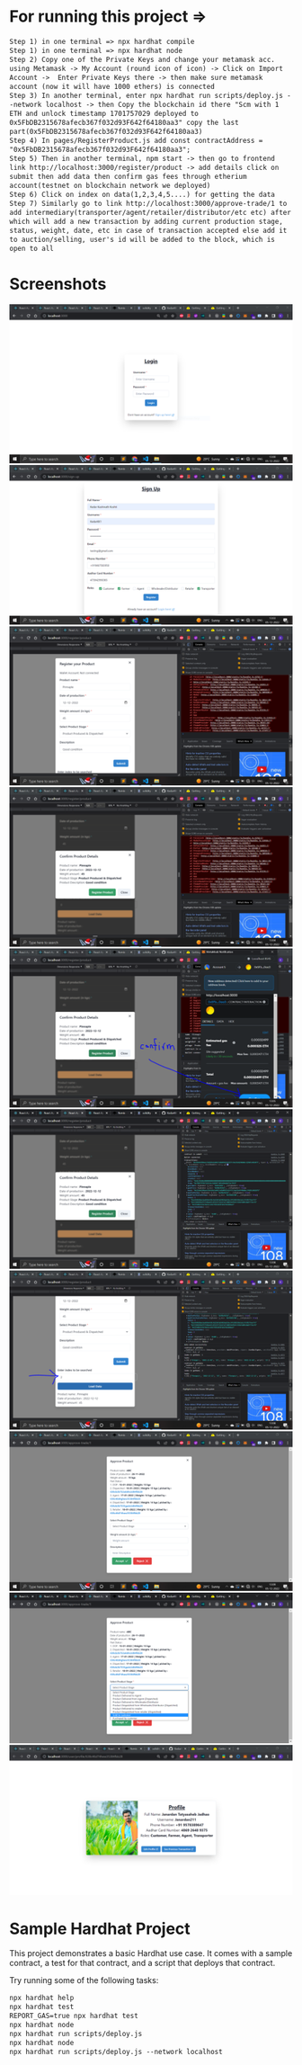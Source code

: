 # For running this project =>

```
Step 1) in one terminal => npx hardhat compile
Step 1) in one terminal => npx hardhat node
Step 2) Copy one of the Private Keys and change your metamask acc. using Metamask -> My Account (round icon of icon) -> Click on Import Account ->  Enter Private Keys there -> then make sure metamask account (now it will have 1000 ethers) is connected
Step 3) In another terminal, enter npx hardhat run scripts/deploy.js --network localhost -> then Copy the blockchain id there "Scm with 1 ETH and unlock timestamp 1701757029 deployed to 0x5FbDB2315678afecb367f032d93F642f64180aa3" copy the last part(0x5FbDB2315678afecb367f032d93F642f64180aa3)
Step 4) In pages/RegisterProduct.js add const contractAddress = "0x5FbDB2315678afecb367f032d93F642f64180aa3";
Step 5) Then in another terminal, npm start -> then go to frontend link http://localhost:3000/register/product -> add details click on submit then add data then confirm gas fees through etherium account(testnet on blockchain network we deployed)
Step 6) Click on index on data(1,2,3,4,5....) for getting the data
Step 7) Similarly go to link http://localhost:3000/approve-trade/1 to add intermediary(transporter/agent/retailer/distributor/etc etc) after which will add a new transaction by adding current production stage, status, weight, date, etc in case of transaction accepted else add it to auction/selling, user's id will be added to the block, which is open to all

```

# Screenshots
<img src="./static/Screenshots/ss1.png" alt="login_pg" />
<img src="./static/Screenshots/ss2.png" alt="sign_up_pg" />
<img src="./static/Screenshots/ss3.png" alt="register_pg" />
<img src="./static/Screenshots/ss4.png" alt="confirmation_modal" />
<img src="./static/Screenshots/ss5.png" alt="metamask_confirm_pg" />
<img src="./static/Screenshots/ss6.png" alt="data_added_successfully" />
<img src="./static/Screenshots/ss7.png" alt="idwise_product_pg" />
<img src="./static/Screenshots/ss8.png" alt="approve_additional_transaction_pg" />
<img src="./static/Screenshots/ss9.png" alt="select_options_from_dropdown" />
<img src="./static/Screenshots/ss10.png" alt="see_profile_of_trader/farmer/retailers" />

# Sample Hardhat Project

This project demonstrates a basic Hardhat use case. It comes with a sample contract, a test for that contract, and a script that deploys that contract.

Try running some of the following tasks:

```shell
npx hardhat help
npx hardhat test
REPORT_GAS=true npx hardhat test
npx hardhat node
npx hardhat run scripts/deploy.js
npx hardhat node
npx hardhat run scripts/deploy.js --network localhost
```
